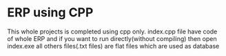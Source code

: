 # ERP using CPP
This whole projects is completed using cpp only.
index.cpp file have code of whole ERP and if you want to run directly(without compiling) then open index.exe
all others files(.txt files) are flat files which are used as database

